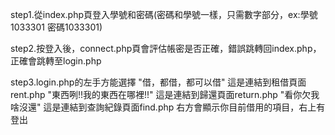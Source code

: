 step1.從index.php頁登入學號和密碼(密碼和學號一樣，只需數字部分，ex:學號1033301 密碼1033301)

step2.按登入後，connect.php頁會評估帳密是否正確，錯誤跳轉回index.php，正確會跳轉至login.php

step3.login.php的左手方能選擇
      "借，都借，都可以借"       這是連結到租借頁面rent.php
      "東西咧!!我的東西在哪裡!!" 這是連結到歸還頁面return.php
      "看你欠我啥沒還"           這是連結到查詢紀錄頁面find.php
      右方會顯示你目前借用的項目，右上有登出

